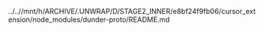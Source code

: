 ../..//mnt/h/ARCHIVE/.UNWRAP/D/STAGE2_INNER/e8bf24f9fb06/cursor_extension/node_modules/dunder-proto/README.md
